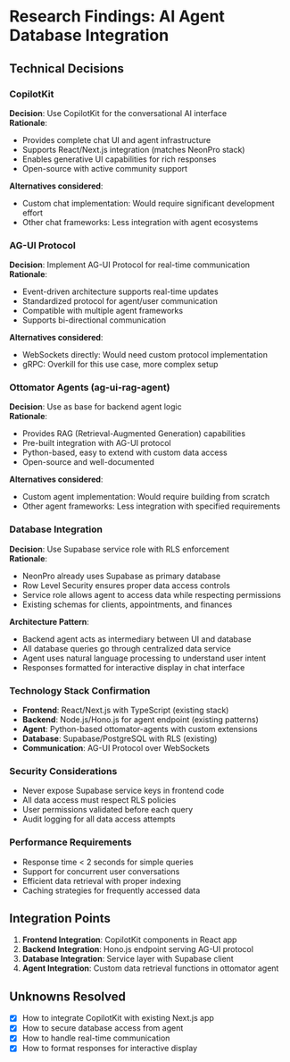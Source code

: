 # Research Findings: AI Agent Database Integration

## Technical Decisions

### CopilotKit
**Decision**: Use CopilotKit for the conversational AI interface  
**Rationale**: 
- Provides complete chat UI and agent infrastructure
- Supports React/Next.js integration (matches NeonPro stack)
- Enables generative UI capabilities for rich responses
- Open-source with active community support

**Alternatives considered**:
- Custom chat implementation: Would require significant development effort
- Other chat frameworks: Less integration with agent ecosystems

### AG-UI Protocol
**Decision**: Implement AG-UI Protocol for real-time communication  
**Rationale**:
- Event-driven architecture supports real-time updates
- Standardized protocol for agent/user communication
- Compatible with multiple agent frameworks
- Supports bi-directional communication

**Alternatives considered**:
- WebSockets directly: Would need custom protocol implementation
- gRPC: Overkill for this use case, more complex setup

### Ottomator Agents (ag-ui-rag-agent)
**Decision**: Use as base for backend agent logic  
**Rationale**:
- Provides RAG (Retrieval-Augmented Generation) capabilities
- Pre-built integration with AG-UI protocol
- Python-based, easy to extend with custom data access
- Open-source and well-documented

**Alternatives considered**:
- Custom agent implementation: Would require building from scratch
- Other agent frameworks: Less integration with specified requirements

### Database Integration
**Decision**: Use Supabase service role with RLS enforcement  
**Rationale**:
- NeonPro already uses Supabase as primary database
- Row Level Security ensures proper data access controls
- Service role allows agent to access data while respecting permissions
- Existing schemas for clients, appointments, and finances

**Architecture Pattern**:
- Backend agent acts as intermediary between UI and database
- All database queries go through centralized data service
- Agent uses natural language processing to understand user intent
- Responses formatted for interactive display in chat interface

### Technology Stack Confirmation
- **Frontend**: React/Next.js with TypeScript (existing stack)
- **Backend**: Node.js/Hono.js for agent endpoint (existing patterns)
- **Agent**: Python-based ottomator-agents with custom extensions
- **Database**: Supabase/PostgreSQL with RLS (existing)
- **Communication**: AG-UI Protocol over WebSockets

### Security Considerations
- Never expose Supabase service keys in frontend code
- All data access must respect RLS policies
- User permissions validated before each query
- Audit logging for all data access attempts

### Performance Requirements
- Response time < 2 seconds for simple queries
- Support for concurrent user conversations
- Efficient data retrieval with proper indexing
- Caching strategies for frequently accessed data

## Integration Points
1. **Frontend Integration**: CopilotKit components in React app
2. **Backend Integration**: Hono.js endpoint serving AG-UI protocol
3. **Database Integration**: Service layer with Supabase client
4. **Agent Integration**: Custom data retrieval functions in ottomator agent

## Unknowns Resolved
- [x] How to integrate CopilotKit with existing Next.js app
- [x] How to secure database access from agent
- [x] How to handle real-time communication
- [x] How to format responses for interactive display
